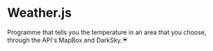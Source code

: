 # Weather.js
Programme that tells you the temperature in an area that you choose, through the API's MapBox and DarkSky.:umbrella:
